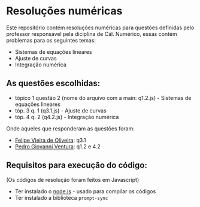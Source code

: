 # Resoluções numéricas
Este repositório contém resoluções numéricas para questões definidas pelo professor responsável pela diciplina de Cál. Numérico, essas contém problemas para os seguintes temas:
- Sistemas de equações lineares
- Ajuste de curvas
- Integração numérica

## As questões escolhidas:
  - tópico 1 questão 2 (nome do arquivo com a main: q1.2.js) - Sistemas de equações lineares
  - tóp. 3 q. 1 (q3.1.js) - Ajuste de curvas
  - tóp. 4 q. 2 (q4.2.js) - Integração numérica

Onde aqueles que responderam as questões foram:
  - [Felipe Vieira de Oliveira](https://github.com/FelipeVieira9): q3.1
  - [Pedro Giovanni Ventura](https://github.com/PedroVentura21): q1.2 e 4.2

## Requisitos para execução do código:
(Os códigos de resolução foram feitos em Javascript)
  - Ter instalado o [node.js](https://nodejs.org/pt) - usado para compilar os códigos
  - Ter instalado a biblioteca ```prompt-sync```
